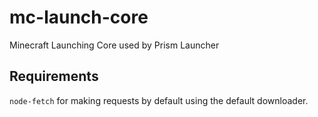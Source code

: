 # mc-launch-core
Minecraft Launching Core used by Prism Launcher
## Requirements
`node-fetch` for making requests by default using the default downloader. 